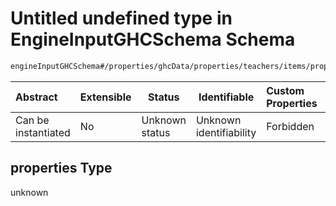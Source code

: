 # Untitled undefined type in EngineInputGHCSchema Schema

```txt
engineInputGHCSchema#/properties/ghcData/properties/teachers/items/properties/settings/items/properties/incompatibilities/properties/doNotFinishAtLastMorningSectionIfHasAfternoonAssignment/properties
```




| Abstract            | Extensible | Status         | Identifiable            | Custom Properties | Additional Properties | Access Restrictions | Defined In                                                         |
| :------------------ | ---------- | -------------- | ----------------------- | :---------------- | --------------------- | ------------------- | ------------------------------------------------------------------ |
| Can be instantiated | No         | Unknown status | Unknown identifiability | Forbidden         | Allowed               | none                | [ghc.schema.json\*](../out/ghc.schema.json "open original schema") |

## properties Type

unknown
